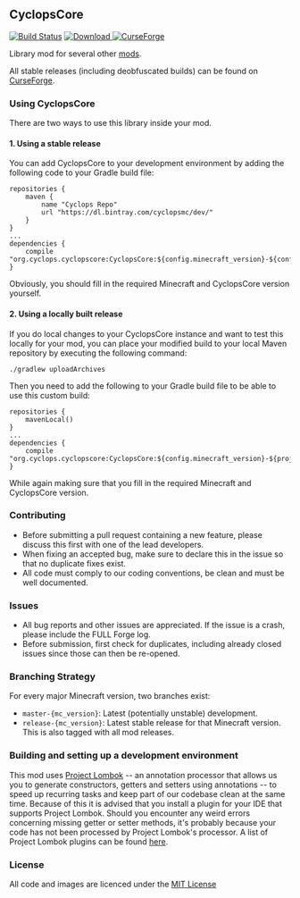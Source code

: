 ## CyclopsCore

[![Build Status](https://travis-ci.org/CyclopsMC/CyclopsCore.svg?branch=master-1.11)](https://travis-ci.org/CyclopsMC/CyclopsCore)
[![Download](https://api.bintray.com/packages/cyclopsmc/dev/CyclopsCore/images/download.svg) ](https://bintray.com/cyclopsmc/dev/CyclopsCore/_latestVersion)
[![CurseForge](http://cf.way2muchnoise.eu/full_232758_downloads.svg)](http://minecraft.curseforge.com/projects/232758)

Library mod for several other [mods](https://github.com/CyclopsMC).

All stable releases (including deobfuscated builds) can be found on [CurseForge](http://minecraft.curseforge.com/mc-mods/232758-cyclops-core/files).

### Using CyclopsCore

There are two ways to use this library inside your mod.

#### 1. Using a stable release

You can add CyclopsCore to your development environment by adding the following code to your Gradle build file:

    repositories {
        maven {
            name "Cyclops Repo"
            url "https://dl.bintray.com/cyclopsmc/dev/"
        }
    }
    ...
    dependencies {
        compile "org.cyclops.cyclopscore:CyclopsCore:${config.minecraft_version}-${config.cyclopscore_version}:deobf"
    }

Obviously, you should fill in the required Minecraft and CyclopsCore version yourself.


#### 2. Using a locally built release

If you do local changes to your CyclopsCore instance and want to test this locally for your mod, you can place your modified build to your local Maven repository by executing the following command:

    ./gradlew uploadArchives

Then you need to add the following to your Gradle build file to be able to use this custom build:

    repositories {
        mavenLocal()
    }
    ...
    dependencies {
        compile "org.cyclops.cyclopscore:CyclopsCore:${config.minecraft_version}-${project.cyclopscore_version_local}:deobf"
    }

While again making sure that you fill in the required Minecraft and CyclopsCore version.

### Contributing
* Before submitting a pull request containing a new feature, please discuss this first with one of the lead developers.
* When fixing an accepted bug, make sure to declare this in the issue so that no duplicate fixes exist.
* All code must comply to our coding conventions, be clean and must be well documented.

### Issues
* All bug reports and other issues are appreciated. If the issue is a crash, please include the FULL Forge log.
* Before submission, first check for duplicates, including already closed issues since those can then be re-opened.

### Branching Strategy

For every major Minecraft version, two branches exist:

* `master-{mc_version}`: Latest (potentially unstable) development.
* `release-{mc_version}`: Latest stable release for that Minecraft version. This is also tagged with all mod releases.

### Building and setting up a development environment

This mod uses [Project Lombok](http://projectlombok.org/) -- an annotation processor that allows us you to generate constructors, getters and setters using annotations -- to speed up recurring tasks and keep part of our codebase clean at the same time. Because of this it is advised that you install a plugin for your IDE that supports Project Lombok. Should you encounter any weird errors concerning missing getter or setter methods, it's probably because your code has not been processed by Project Lombok's processor. A list of Project Lombok plugins can be found [here](http://projectlombok.org/download.html).

### License
All code and images are licenced under the [MIT License](https://github.com/CyclopsMC/CyclopsCore/blob/master-1.8/LICENSE.txt)
